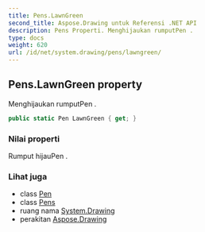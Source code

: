 ```yaml
---
title: Pens.LawnGreen
second_title: Aspose.Drawing untuk Referensi .NET API
description: Pens Properti. Menghijaukan rumputPen .
type: docs
weight: 620
url: /id/net/system.drawing/pens/lawngreen/
---
```

## Pens.LawnGreen property

Menghijaukan rumputPen .

```csharp
public static Pen LawnGreen { get; }
```

### Nilai properti

Rumput hijauPen .

### Lihat juga

* class [Pen](../../pen/)
* class [Pens](../)
* ruang nama [System.Drawing](../../pens/)
* perakitan [Aspose.Drawing](../../../)


